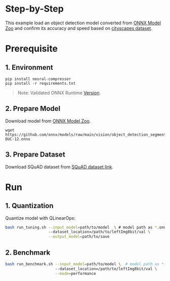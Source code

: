 Step-by-Step
============

This example load an object detection model converted from [ONNX Model Zoo](https://github.com/onnx/models) and confirm its accuracy and speed based on [cityscapes dataset](https://www.cityscapes-dataset.com/downloads/).

# Prerequisite

## 1. Environment
```shell
pip install neural-compressor
pip install -r requirements.txt
```
> Note: Validated ONNX Runtime [Version](/docs/source/installation_guide.md#validated-software-environment).

## 2. Prepare Model

Download model from [ONNX Model Zoo](https://github.com/onnx/models).

```shell
wget https://github.com/onnx/models/raw/main/vision/object_detection_segmentation/duc/model/ResNet101-DUC-12.onnx
```

## 3. Prepare Dataset
Download SQuAD dataset from [SQuAD dataset link](https://rajpurkar.github.io/SQuAD-explorer/).

# Run

## 1. Quantization

Quantize model with QLinearOps:

```bash
bash run_tuning.sh --input_model=path/to/model  \ # model path as *.onnx
                   --dataset_location=/path/to/leftImg8bit/val \
                   --output_model=path/to/save
```

## 2. Benchmark

```bash
bash run_benchmark.sh --input_model=path/to/model \  # model path as *.onnx
                      --dataset_location=/path/to/leftImg8bit/val \
                      --mode=performance
```
